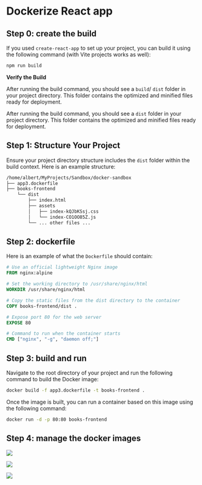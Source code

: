# Dockerize React app

## Step 0: create the build

If you used `create-react-app` to set up your project, you can build it using the following command (with Vite projects works as well):

```bash
npm run build
```

**Verify the Build**

After running the build command, you should see a `build`/ `dist` folder in your project directory. This folder contains the optimized and minified files ready for deployment.

After running the build command, you should see a `dist` folder in your project directory. This folder contains the optimized and minified files ready for deployment.

## Step 1: Structure Your Project

Ensure your project directory structure includes the `dist` folder within the build context. Here is an example structure:

```dockerfile
/home/albert/MyProjects/Sandbox/docker-sandbox
├── app3.dockerfile
├── books-frontend
    └── dist
        ├── index.html
        ├── assets
        │   ├── index-kQJbKSsj.css
        │   └── index-CO1OO85Z.js
        └── ... other files ...
```

## Step 2: dockerfile

Here is an example of what the `Dockerfile` should contain:

```dockerfile
# Use an official lightweight Nginx image
FROM nginx:alpine

# Set the working directory to /usr/share/nginx/html
WORKDIR /usr/share/nginx/html

# Copy the static files from the dist directory to the container
COPY books-frontend/dist .

# Expose port 80 for the web server
EXPOSE 80

# Command to run when the container starts
CMD ["nginx", "-g", "daemon off;"]
```

## Step 3: build and run

Navigate to the root directory of your project and run the following command to build the Docker image:

```bash
docker build -f app3.dockerfile -t books-frontend .
```

Once the image is built, you can run a container based on this image using the following command:

```bash
docker run -d -p 80:80 books-frontend
```

## Step 4: manage the docker images

![](/home/albert/.var/app/com.github.marktext.marktext/config/marktext/images/2024-11-27-18-27-00-image.png)

![](/home/albert/.var/app/com.github.marktext.marktext/config/marktext/images/2024-11-27-18-27-52-image.png)

![](/home/albert/.var/app/com.github.marktext.marktext/config/marktext/images/2024-11-27-18-28-12-image.png)
